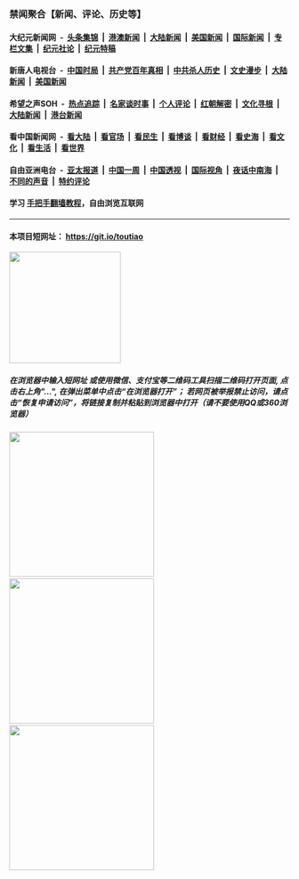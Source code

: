 ### 禁闻聚合【新闻、评论、历史等】

#### 大纪元新闻网 &nbsp;-&nbsp; [头条集锦](indexes/E头条集锦.md?t=02120044) &nbsp;|&nbsp; [港澳新闻](indexes/E港澳新闻.md?t=02120044)  &nbsp;|&nbsp; [大陆新闻](indexes/E大陆新闻.md?t=02120044) &nbsp;|&nbsp; [美国新闻](indexes/E美国新闻.md?t=02120044) &nbsp;|&nbsp; [国际新闻](indexes/E国际新闻.md?t=02120044) &nbsp;|&nbsp; [专栏文集](indexes/E专栏文集.md?t=02120044) &nbsp;|&nbsp; [纪元社论](indexes/E纪元社论.md?t=02120044) &nbsp;|&nbsp; [纪元特稿](indexes/E纪元特稿.md?t=02120044) 

#### 新唐人电视台 &nbsp;-&nbsp; [中国时局](indexes/N中国时局.md?t=02120044) &nbsp;|&nbsp; [共产党百年真相](indexes/N共产党百年真相.md?t=02120044) &nbsp;|&nbsp; [中共杀人历史](indexes/N中共杀人历史.md?t=02120044) &nbsp;|&nbsp; [文史漫步](indexes/N文史漫步.md?t=02120044) &nbsp;|&nbsp; [大陆新闻](indexes/N大陆新闻.md?t=02120044) &nbsp;|&nbsp; [美国新闻](indexes/N美国新闻.md?t=02120044)

#### 希望之声SOH &nbsp;-&nbsp; [热点追踪](indexes/H热点追踪.md?t=02120044) &nbsp;|&nbsp; [名家谈时事](indexes/H名家谈时事.md?t=02120044) &nbsp;|&nbsp; [个人评论](indexes/H个人评论.md?t=02120044)  &nbsp;|&nbsp; [红朝解密](indexes/H红朝解密.md?t=02120044) &nbsp;|&nbsp; [文化寻根](indexes/H文化寻根.md?t=02120044) &nbsp;|&nbsp; [大陆新闻](indexes/H大陆新闻.md?t=02120044) &nbsp;|&nbsp; [港台新闻](indexes/H港台新闻.md?t=02120044)

#### 看中国新闻网 &nbsp;-&nbsp; [看大陆](indexes/S看大陆.md?t=02120044) &nbsp;|&nbsp; [看官场](indexes/S看官场.md?t=02120044) &nbsp;|&nbsp; [看民生](indexes/S看民生.md?t=02120044)  &nbsp;|&nbsp; [看博谈](indexes/S看博谈.md?t=02120044) &nbsp;|&nbsp; [看财经](indexes/S看财经.md?t=02120044) &nbsp;|&nbsp; [看史海](indexes/S看史海.md?t=02120044) &nbsp;|&nbsp; [看文化](indexes/S看文化.md?t=02120044) &nbsp;|&nbsp; [看生活](indexes/S看生活.md?t=02120044) &nbsp;|&nbsp; [看世界](indexes/S看世界.md?t=02120044)

#### 自由亚洲电台 &nbsp;-&nbsp; [亚太报道](indexes/R亚太报道.md?t=02120044) &nbsp;|&nbsp; [中国一周](indexes/R中国一周.md?t=02120044) &nbsp;|&nbsp; [中国透视](indexes/R中国透视.md?t=02120044)  &nbsp;|&nbsp; [国际视角](indexes/R国际视角.md?t=02120044) &nbsp;|&nbsp; [夜话中南海](indexes/R夜话中南海.md?t=02120044) &nbsp;|&nbsp; [不同的声音](indexes/R不同的声音.md?t=02120044) &nbsp;|&nbsp; [特约评论](indexes/R特约评论.md?t=02120044)

#### 学习 [手把手翻墙教程](https://github.com/gfw-breaker/guides/wiki)，自由浏览互联网

----

#### 本项目短网址： https://git.io/toutiao
<img src="https://raw.githubusercontent.com/gfw-breaker/banned-news/master/scripts/img/qr.png" width="200px"/>  

##### 在浏览器中输入短网址 或使用微信、支付宝等二维码工具扫描二维码打开页面, 点击右上角"...", 在弹出菜单中点击“在浏览器打开”； 若网页被举报禁止访问，请点击“恢复申请访问”，将链接复制并粘贴到浏览器中打开（请不要使用QQ或360浏览器）

<img src="https://raw.githubusercontent.com/gfw-breaker/banned-news/master/scripts/img/1.png" width="260px"/> &nbsp; <img src="https://raw.githubusercontent.com/gfw-breaker/banned-news/master/scripts/img/2.png" width="260px"/> &nbsp; <img src="https://raw.githubusercontent.com/gfw-breaker/banned-news/master/scripts/img/3.png" width="260px"/>
